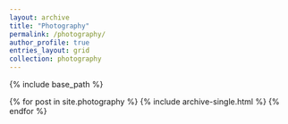 ```yaml
---
layout: archive
title: "Photography"
permalink: /photography/
author_profile: true
entries_layout: grid
collection: photography
---
```

{% include base_path %}

{% for post in site.photography %}
  {% include archive-single.html %}
{% endfor %}
